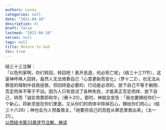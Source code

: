 ```yaml
---
authors: Lenny
categories: null
date: "2021-04-10"
description: #1
draft: false
lastmod: "2021-04-10"
series: null
tags: null
title: Return to God
toc: true
---
```




<!--more-->

结三十三注解：  
「以色列家啊，你们转回，转回吧！离开恶道，何必死亡呢」（结三十三11节），这是神呼唤人回转。虽然人无法倚靠自己「心意更新而变化」（罗十二2），也无法从罪恶的辖制中自我拯救，但回转是必要的、行动是必须的，放下自己不等于躺倒、否定肉体不等于不动。因为人只有尝试了各种失败，才能真正否定肉体、放下自己，转而「诚实倚靠耶和华」（赛十20）。那时，神就会宣告：「我也要赐给你们一个新心，将新灵放在你们里面，又从你们的肉体中除掉石心，赐给你们肉心」（结三十六26）；神也会为人预备救主，「祂要将自己的百姓从罪恶里救出来」（太一21）。  
<a href = "https://cmcbiblereading.com/2016/08/31/%e4%bb%a5%e8%a5%bf%e7%bb%93%e4%b9%a6%e7%ac%ac33%e7%ab%a0%e9%80%90%e8%8a%82%e6%b3%a8%e8%a7%a3%e3%80%81%e7%a5%b7%e8%af%bb/">以西结书第33章逐节注解、祷读</a>